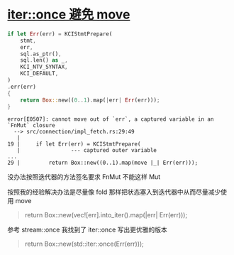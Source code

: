 # [iter::once 避免 move](/2023/07/iterator_closure_move_fnmut.md)

```rust
if let Err(err) = KCIStmtPrepare(
    stmt,
    err,
    sql.as_ptr(),
    sql.len() as _,
    KCI_NTV_SYNTAX,
    KCI_DEFAULT,
)
.err(err)
{
    return Box::new((0..1).map(|err| Err(err)));
}
```

```
error[E0507]: cannot move out of `err`, a captured variable in an `FnMut` closure
  --> src/connection/impl_fetch.rs:29:49
   |
19 |     if let Err(err) = KCIStmtPrepare(
   |                --- captured outer variable
...
29 |         return Box::new((0..1).map(move |_| Err(err)));
```

没办法按照迭代器的方法签名要求 FnMut 不能这样 Mut

按照我的经验解决办法是尽量像 fold 那样把状态塞入到迭代器中从而尽量减少使用 move

> return Box::new(vec![err].into_iter().map(|err| Err(err)));

参考 stream::once 我找到了 iter::once 写出更优雅的版本

> return Box::new(std::iter::once(Err(err)));
